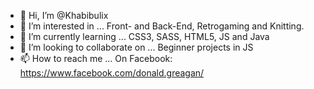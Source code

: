 - 👋 Hi, I’m @Khabibulix
- 👀 I’m interested in ...
  Front- and Back-End, Retrogaming and Knitting.
- 🌱 I’m currently learning ...
CSS3, SASS, HTML5, JS and Java
- 💞️ I’m looking to collaborate on ...
Beginner projects in JS
- 📫 How to reach me ...
On Facebook: https://www.facebook.com/donald.greagan/

<!---
Khabibulix/Khabibulix is a ✨ special ✨ repository because its `README.md` (this file) appears on your GitHub profile.
You can click the Preview link to take a look at your changes.
--->
